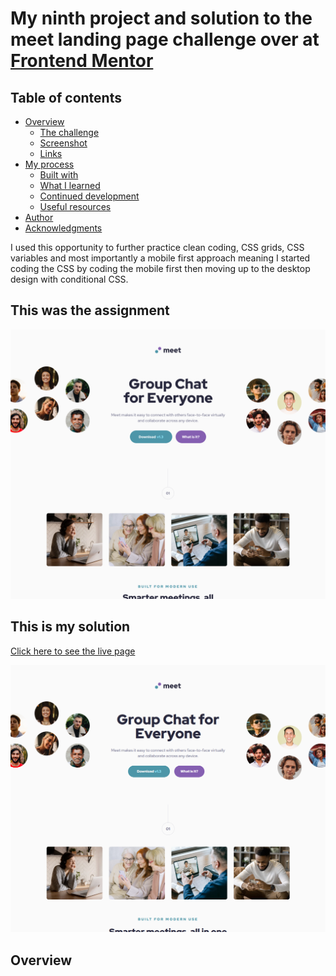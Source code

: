 # My ninth project and solution to the meet landing page challenge over at [Frontend Mentor](https://www.frontendmentor.io/challenges)

## Table of contents

- [Overview](#overview)
  - [The challenge](#the-challenge)
  - [Screenshot](#screenshot)
  - [Links](#links)
- [My process](#my-process)
  - [Built with](#built-with)
  - [What I learned](#what-i-learned)
  - [Continued development](#continued-development)
  - [Useful resources](#useful-resources)
- [Author](#author)
- [Acknowledgments](#acknowledgments)



I used this opportunity to further practice clean coding, CSS grids, CSS variables and most importantly a mobile first approach meaning I started coding the CSS by coding the mobile first then moving up to the desktop design with conditional CSS.

## This was the assignment

![](./assets/desktop-design.png)

## This is my solution

[Click here to see the live page](https://arthurpog.github.io/meet-landing-page/)

![](./assets/my-solution.png)


## Overview
